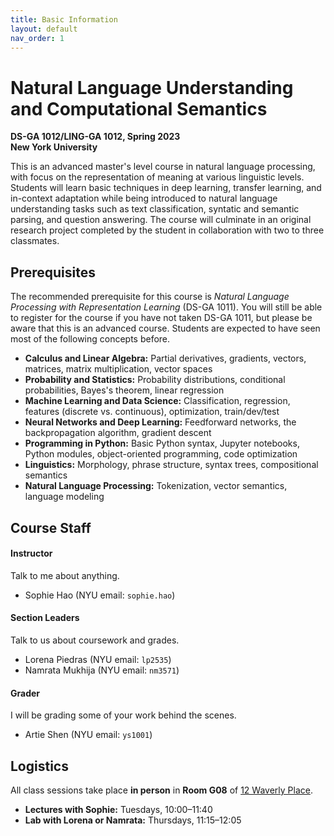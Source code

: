 ```yaml
---
title: Basic Information
layout: default
nav_order: 1
---
```


# Natural Language Understanding and Computational Semantics

**DS-GA 1012/LING-GA 1012, Spring 2023**<br />
**New York University**

This is an advanced master's level course in natural language processing, with focus on the representation of 
meaning at various linguistic levels. Students will learn basic techniques in deep learning, transfer learning, and 
in-context adaptation while being introduced to natural language understanding tasks such as text classification, 
syntatic and semantic parsing, and question answering. The course will culminate in an original research project 
completed by the student in collaboration with two to three classmates.

## Prerequisites

The recommended prerequisite for this course is _Natural Language Processing with Representation Learning_ (DS-GA 
1011). You will still be able to register for the course if you have not taken DS-GA 1011, but please be aware that 
this is an advanced course. Students are expected to have seen most of the following concepts before.
* **Calculus and Linear Algebra:** Partial derivatives, gradients, vectors, matrices, matrix multiplication, vector 
  spaces
* **Probability and Statistics:** Probability distributions, conditional probabilities, Bayes's theorem, linear 
  regression
* **Machine Learning and Data Science:** Classification, regression, features (discrete vs. continuous), optimization,
  train/dev/test
* **Neural Networks and Deep Learning:** Feedforward networks, the backpropagation algorithm, gradient descent
* **Programming in Python:** Basic Python syntax, Jupyter notebooks, Python modules, object-oriented programming, 
  code optimization
* **Linguistics:** Morphology, phrase structure, syntax trees, compositional semantics
* **Natural Language Processing:** Tokenization, vector semantics, language modeling

## Course Staff

#### Instructor
Talk to me about anything.
* Sophie Hao (NYU email: `sophie.hao`)

#### Section Leaders

Talk to us about coursework and grades.
* Lorena Piedras (NYU email: `lp2535`)
* Namrata Mukhija (NYU email: `nm3571`)

#### Grader
I will be grading some of your work behind the scenes.
* Artie Shen (NYU email: `ys1001`)


## Logistics

All class sessions take place **in person** in **Room G08** of 
[12 Waverly Place](https://goo.gl/maps/3qye7472KPRqERbi8).
* **Lectures with Sophie:** Tuesdays, 10:00–11:40
* **Lab with Lorena or Namrata:** Thursdays, 11:15–12:05
